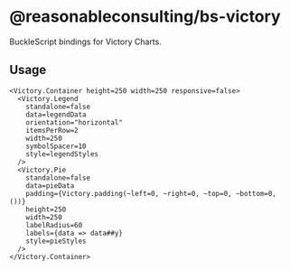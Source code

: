 # @reasonableconsulting/bs-victory

BuckleScript bindings for Victory Charts.

## Usage

```reason
<Victory.Container height=250 width=250 responsive=false>
  <Victory.Legend
    standalone=false
    data=legendData
    orientation="horizontal"
    itemsPerRow=2
    width=250
    symbolSpacer=10
    style=legendStyles
  />
  <Victory.Pie
    standalone=false
    data=pieData
    padding={Victory.padding(~left=0, ~right=0, ~top=0, ~bottom=0, ())}
    height=250
    width=250
    labelRadius=60
    labels={data => data##y}
    style=pieStyles
  />
</Victory.Container>
```
